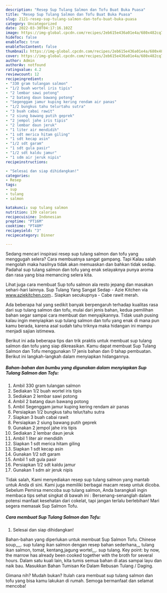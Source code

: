 ```yaml
---
description: "Resep Sup Tulang Salmon dan Tofu Buat Buka Puasa"
title: "Resep Sup Tulang Salmon dan Tofu Buat Buka Puasa"
slug: 2121-resep-sup-tulang-salmon-dan-tofu-buat-buka-puasa
category: Uncategorized
date: 2022-03-30T04:17:16.102Z
image: https://img-global.cpcdn.com/recipes/2eb615e436a01e4a/680x482cq70/sup-tulang-salmon-dan-tofu-foto-resep-utama.jpg
hideToc: false
enableToc: true
enableTocContent: false
thumbnail: https://img-global.cpcdn.com/recipes/2eb615e436a01e4a/680x482cq70/sup-tulang-salmon-dan-tofu-foto-resep-utama.jpg
cover: https://img-global.cpcdn.com/recipes/2eb615e436a01e4a/680x482cq70/sup-tulang-salmon-dan-tofu-foto-resep-utama.jpg
author: Admin
authorAv: notfound
ratingvalue: 4.2
reviewcount: 12
recipeingredient:
- "330 gram tulangan salmon"
- "1/2 buah wortel iris tipis"
- "2 lembar sawi potong"
- "2 batang daun bawang potong"
- "Segenggam jamur kuping kering rendam air panas"
- "1/2 bungkus tahu telurtahu sutra"
- "3 buah cabai rawit"
- "2 siung bawang putih geprek"
- "2 jempol jahe iris tipis"
- "2 lembar daun jeruk"
- "1 liter air mendidih"
- "1 sdt merica hitam giling"
- "1 sdt kecap asin"
- "1/2 sdt garam"
- "1 sdt gula pasir"
- "1/2 sdt kaldu jamur"
- "1 sdm air jeruk nipis"
recipeinstructions:

- "Selesai dan siap dihidangkan!"
categories:
- Resep
tags:
- sup
- tulang
- salmon

katakunci: sup tulang salmon 
nutrition: 139 calories
recipecuisine: Indonesian
preptime: "PT16M"
cooktime: "PT48M"
recipeyield: "3"
recipecategory: Dinner

---
```



Sedang mencari inspirasi resep sup tulang salmon dan tofu yang menggugah selera? Cara membuatnya sangat gampang. Tapi Kalau salah mengolah maka hasilnya tidak akan memuaskan dan bahkan tidak sedap. Padahal sup tulang salmon dan tofu yang enak selayaknya punya aroma dan rasa yang bisa memancing selera kita.


Lihat juga cara membuat Sup tofu salmon ala resto jepang dan masakan sehari-hari lainnya. Sup Tulang Yang Sangat Sedap - Azie Kitchen via www.aziekitchen.com.. Siapkan secukupnya - Cabe rawit merah.

Ada beberapa hal yang sedikit banyak berpengaruh terhadap kualitas rasa dari sup tulang salmon dan tofu, mulai dari jenis bahan, kedua pemilihan bahan segar sampai cara membuat dan menyajikannya. Tidak usah pusing kalau ingin menyiapkan sup tulang salmon dan tofu yang enak di mana pun kamu berada, karena asal sudah tahu triknya maka hidangan ini mampu menjadi sajian istimewa.


Berikut ini ada beberapa tips dan trik praktis untuk membuat sup tulang salmon dan tofu yang siap dikreasikan. Kamu dapat membuat Sup Tulang Salmon dan Tofu menggunakan 17 jenis bahan dan 0 tahap pembuatan. Berikut ini langkah-langkah dalam menyiapkan hidangannya.

<!--inarticleads1-->

##### Bahan-bahan dan bumbu yang digunakan dalam menyiapkan Sup Tulang Salmon dan Tofu:

1. Ambil 330 gram tulangan salmon
1. Sediakan 1/2 buah wortel iris tipis
1. Sediakan 2 lembar sawi potong
1. Ambil 2 batang daun bawang potong
1. Ambil Segenggam jamur kuping kering rendam air panas
1. Persiapkan 1/2 bungkus tahu telur/tahu sutra
1. Siapkan 3 buah cabai rawit
1. Persiapkan 2 siung bawang putih geprek
1. Gunakan 2 jempol jahe iris tipis
1. Sediakan 2 lembar daun jeruk
1. Ambil 1 liter air mendidih
1. Siapkan 1 sdt merica hitam giling
1. Siapkan 1 sdt kecap asin
1. Gunakan 1/2 sdt garam
1. Ambil 1 sdt gula pasir
1. Persiapkan 1/2 sdt kaldu jamur
1. Gunakan 1 sdm air jeruk nipis


Tidak salah, Kami menyediakan resep sup tulang salmon yang mantab untuk Anda di sini. Kami juga memiliki berbagai macam resep untuk dicoba. Sebelum Pemirsa mencoba sup tulang salmon, Anda barangkali ingin membaca tips sehat singkat di bawah ini : Bersenang-senanglah dalam potensi manfaat kesehatan dari cokelat, tapi jangan terlalu berlebihan! Mari segera memasak Sup Salmon Tofu. 

<!--inarticleads2-->

##### Cara membuat Sup Tulang Salmon dan Tofu:


1. Selesai dan siap dihidangkan!

Bahan-bahan yang diperlukan untuk membuat Sup Salmon Tofu. Chinese soup,,,,. sup tulang ikan salmon dengan resep bahan sederhana,,, tulang ikan salmon, tomat, kentang,jagung wortel,,,. sup tulang. Key point: by now, the marrow has already been cooked together with the broth for several hours. Dalam satu kuali lain, kita tumis semua bahan di atas sampai layu dan naik bau. Masukkan Bahan Tumisan Ke Dalam Rebusan Tulang / Daging. 

Gimana nih? Mudah bukan? Itulah cara membuat sup tulang salmon dan tofu yang bisa kamu lakukan di rumah. Semoga bermanfaat dan selamat mencoba!
